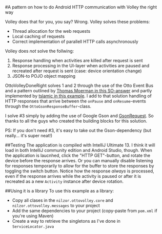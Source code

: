 #A pattern on how to do Android HTTP communication with Volley the right way

Volley does that for you, you say? Wrong. Volley solves these problems:

  - Thread allocation for the web requests
  - Local caching of requests
  - Correct implementation of parallell HTTP calls asynchronously
  
Volley does *not* solve the follwing:
  1. Response handling when activities are killed after request is sent
  2. Response processing in the UI-layer when activities are paused and recreated after 
      request is sent (case: device orientation change)
  3. JSON-to POJO object mapping 
  
OttoVolleyDoneRight solves 1 and 2 through the use of the Otto Event Bus and a pattern outlined by
[Thomas Moerman in this SO-answer](http://stackoverflow.com/a/18057498) and partly implemented by
[tslamic in this example](https://github.com/tslamic/AndroidExamples/tree/master/HttpBinVolley). I add to that solution 
handling of HTTP responses that arrive between the `onPause` and `onResume`-events through the `OttoGsonResponseBuffer`-class. 

I solve #3 simply by adding the use of Google Gson and [GsonRequest](https://gist.github.com/ficusk/5474673). 
So thanks to all the guys who created the building blocks for this solution.

PS: If you don't need #3, it's easy to take out the Gson-dependency (but really... it's super neat!)

##Testing
The application is compiled with IntelliJ Ultimate 13. I think it will load in both IntelliJ community edition and Android Studio, though.
When the application is laucnhed, click the "HTTP GET"-button, and rotate the device before the response arrives. 
Or you can manually disable listening for responses temporarily to allow for the buffer to store the responses by toggling 
the switch button. Notice how the response *always* is processed, even if the response arrives while the activity is paused or after it is recreated as a new `Activity` instance after device rotation.

##Using it is a library
To use this example as a library:
 
 - Copy all clases in the `nilzor.ottovolley.core` and `nilzor.ottovolley.messages` to your project
 - Add the same dependencies to your project (copy-paste from `pom.xml` if you're using Maven)
 - Create a way to retrieve the singletons as I've done in `ServiceLocator.java`
